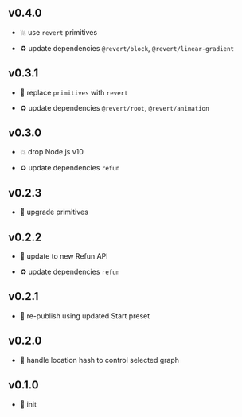 ## v0.4.0

* 💥 use `revert` primitives

* ♻️ update dependencies `@revert/block`, `@revert/linear-gradient`

## v0.3.1

* 🐞 replace `primitives` with `revert`

* ♻️ update dependencies `@revert/root`, `@revert/animation`

## v0.3.0

* 💥 drop Node.js v10

* ♻️ update dependencies `refun`

## v0.2.3

* 🐞 upgrade primitives

## v0.2.2

* 🐞 update to new Refun API

* ♻️ update dependencies `refun`

## v0.2.1

* 🐞 re-publish using updated Start preset

## v0.2.0

* 🌱 handle location hash to control selected graph

## v0.1.0

* 🐣 init

